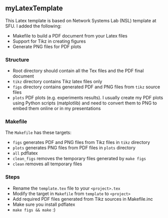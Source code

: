 ## myLatexTemplate

This Latex template is based on Network Systems Lab (NSL) template at SFU. I added the following:

- Makefile to build a PDF document from your Latex files
- Support for Tikz in creating figures
- Generate PNG files for PDF plots

### Structure

- Root directory should contain all the Tex files and the PDF final document
- `tikz` directory contains Tikz latex files only
- `figs` directory contains generated PDF and PNG files from `tikz` source files
- `plots` PDF plots (e.g. experiments results). I usually create my PDF plots using Python scripts (matplotlib) and need to convert them to PNG to embed them online or in my presentations

### Makefile
The `Makefile` has these targets:

- `figs` generates PDF and PNG files from Tikz files in `tikz` directory
- `plots` generates PNG files from PDF files in `plots` directory
- `all` pdflatex
- `clean_figs` removes the temporary files generated by `make figs`
- `clean` removes all temporary files

### Steps

- Rename the `template.tex` file to your `<project>.tex`
- Modify the target in `Makefile` from `template` to `<project>`
- Add required PDF files generated from Tikz sources in Makefile.inc
- Make sure you install pdflatex
- `make figs && make` :)
